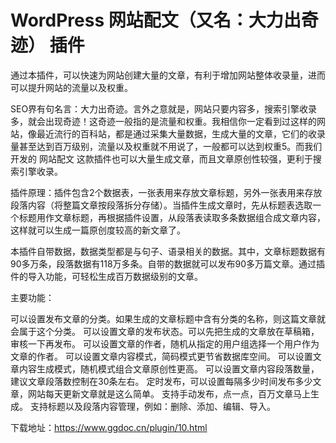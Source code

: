 # WordPress 网站配文（又名：大力出奇迹） 插件
通过本插件，可以快速为网站创建大量的文章，有利于增加网站整体收录量，进而可以提升网站的流量以及权重。


SEO界有句名言：大力出奇迹。言外之意就是，网站只要内容多，搜索引擎收录多，就会出现奇迹！这奇迹一般指的是流量和权重。我相信你一定看到过这样的网站，像最近流行的百科站，都是通过采集大量数据，生成大量的文章，它们的收录量甚至达到百万级别，流量以及权重就不用说了，一般都可以达到权重5。而我们开发的 网站配文 这款插件也可以大量生成文章，而且文章原创性较强，更利于搜索引擎收录。

插件原理：插件包含2个数据表，一张表用来存放文章标题，另外一张表用来存放段落内容（将整篇文章按段落拆分存储）。当插件生成文章时，先从标题表选取一个标题用作文章标题，再根据插件设置，从段落表读取多条数据组合成文章内容，这样就可以生成一篇原创度较高的新文章了。

本插件自带数据，数据类型都是与句子、语录相关的数据。其中，文章标题数据有90多万条，段落数据有118万多条。自带的数据就可以发布90多万篇文章。通过插件的导入功能，可轻松生成百万数据级别的文章。

主要功能：

可以设置发布文章的分类。如果生成的文章标题中含有分类的名称，则这篇文章就会属于这个分类。
可以设置文章的发布状态。可以先把生成的文章放在草稿箱，审核一下再发布。
可以设置文章的作者，随机从指定的用户组选择一个用户作为文章的作者。
可以设置文章内容模式，简码模式更节省数据库空间。
可以设置文章内容生成模式，随机模式组合文章原创性更高。
可以设置文章内容段落数量，建议文章段落数控制在30条左右。
定时发布，可以设置每隔多少时间发布多少文章，网站每天更新文章就是这么简单。
支持手动发布，点一点，百万文章马上生成。
支持标题以及段落内容管理，例如：删除、添加、编辑、导入。

下载地址：https://www.ggdoc.cn/plugin/10.html
